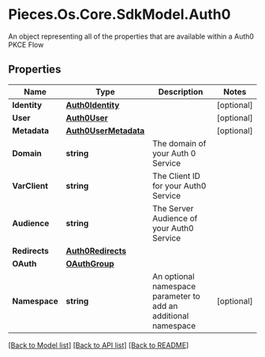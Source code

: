 # Pieces.Os.Core.SdkModel.Auth0
An object representing all of the properties that are available within a Auth0 PKCE Flow

## Properties

Name | Type | Description | Notes
------------ | ------------- | ------------- | -------------
**Identity** | [**Auth0Identity**](Auth0Identity.md) |  | [optional] 
**User** | [**Auth0User**](Auth0User.md) |  | [optional] 
**Metadata** | [**Auth0UserMetadata**](Auth0UserMetadata.md) |  | [optional] 
**Domain** | **string** | The domain of your Auth 0 Service | 
**VarClient** | **string** | The Client ID for your Auth0 Service | 
**Audience** | **string** | The Server Audience of your Auth0 Service | 
**Redirects** | [**Auth0Redirects**](Auth0Redirects.md) |  | 
**OAuth** | [**OAuthGroup**](OAuthGroup.md) |  | 
**Namespace** | **string** | An optional namespace parameter to add an additional namespace | [optional] 

[[Back to Model list]](../README.md#documentation-for-models) [[Back to API list]](../README.md#documentation-for-api-endpoints) [[Back to README]](../README.md)

